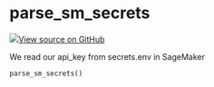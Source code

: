 # parse_sm_secrets



[![](https://www.tensorflow.org/images/GitHub-Mark-32px.png)View source on GitHub](https://www.github.com/wandb/client/tree/v0.10.27/wandb/integration/sagemaker/resources.py#L8-L16)




We read our api_key from secrets.env in SageMaker

<pre><code>parse_sm_secrets()</code></pre>



